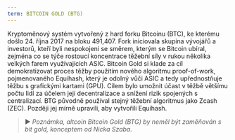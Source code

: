 ```yaml
---
term: BITCOIN GOLD (BTG)
---
```


Kryptoměnový systém vytvořený z hard forku Bitcoinu (BTC), ke kterému došlo 24. října 2017 na bloku 491,407. Fork iniciovala skupina vývojářů a investorů, kteří byli nespokojeni se směrem, kterým se Bitcoin ubíral, zejména co se týče rostoucí koncentrace těžební síly v rukou několika velkých farem využívajících ASIC. Bitcoin Gold si klade za cíl demokratizovat proces těžby použitím nového algoritmu proof-of-work, pojmenovaného Equihash, který je odolný vůči ASIC a tedy upřednostňuje těžbu s grafickými kartami (GPU). Cílem bylo umožnit účast v těžbě většímu počtu lidí za účelem její decentralizace a snížení rizik spojených s centralizací. BTG původně používal stejný těžební algoritmus jako Zcash (ZEC). Později jej mírně upravili, aby vytvořili Equihash.

> ► *Poznámka, altcoin Bitcoin Gold (BTG) by neměl být zaměňován s bit gold, konceptem od Nicka Szaba.*